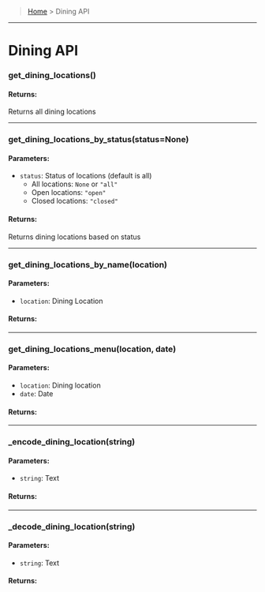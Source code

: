 > [Home](README.md) > Dining API
---

# Dining API

### **get_dining_locations()**

#### **Returns**:
Returns all dining locations

---

### **get_dining_locations_by_status(status=None)**

#### **Parameters**:
  - `status`: Status of locations (default is all)
    - All locations: `None` or `"all"`
    - Open locations: `"open"`
    - Closed locations: `"closed"`

#### **Returns**:
Returns dining locations based on status

---

### **get_dining_locations_by_name(location)**

#### **Parameters**:
  - `location`: Dining Location

#### **Returns**:

---

### **get_dining_locations_menu(location, date)**

#### **Parameters**:
  - `location`: Dining location
  - `date`: Date

#### **Returns**:
---

### **_encode_dining_location(string)**

#### **Parameters**:
  - `string`: Text

#### **Returns**:

---

### **_decode_dining_location(string)**

#### **Parameters**:
  - `string`: Text

#### **Returns**:
